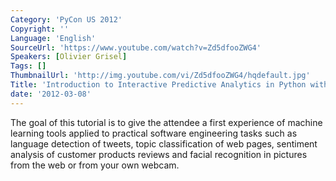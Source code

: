 ```yaml
---
Category: 'PyCon US 2012'
Copyright: ''
Language: 'English'
SourceUrl: 'https://www.youtube.com/watch?v=Zd5dfooZWG4'
Speakers: [Olivier Grisel]
Tags: []
ThumbnailUrl: 'http://img.youtube.com/vi/Zd5dfooZWG4/hqdefault.jpg'
Title: 'Introduction to Interactive Predictive Analytics in Python with scikit-learn'
date: '2012-03-08'
---
```

The goal of this tutorial is to give the attendee a first experience of
machine learning tools applied to practical software engineering tasks such as
language detection of tweets, topic classification of web pages, sentiment
analysis of customer products reviews and facial recognition in pictures from
the web or from your own webcam.

